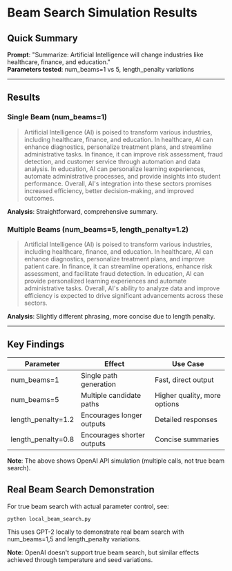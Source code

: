 # Beam Search Simulation Results

## Quick Summary
**Prompt**: "Summarize: Artificial Intelligence will change industries like healthcare, finance, and education."  
**Parameters tested**: num_beams=1 vs 5, length_penalty variations

---

## Results

### Single Beam (num_beams=1)
> Artificial Intelligence (AI) is poised to transform various industries, including healthcare, finance, and education. In healthcare, AI can enhance diagnostics, personalize treatment plans, and streamline administrative tasks. In finance, it can improve risk assessment, fraud detection, and customer service through automation and data analysis. In education, AI can personalize learning experiences, automate administrative processes, and provide insights into student performance. Overall, AI's integration into these sectors promises increased efficiency, better decision-making, and improved outcomes.

**Analysis**: Straightforward, comprehensive summary.

### Multiple Beams (num_beams=5, length_penalty=1.2)
> Artificial Intelligence (AI) is poised to transform various industries, including healthcare, finance, and education. In healthcare, AI can enhance diagnostics, personalize treatment plans, and improve patient care. In finance, it can streamline operations, enhance risk assessment, and facilitate fraud detection. In education, AI can provide personalized learning experiences and automate administrative tasks. Overall, AI's ability to analyze data and improve efficiency is expected to drive significant advancements across these sectors.

**Analysis**: Slightly different phrasing, more concise due to length penalty.

---

## Key Findings

| Parameter | Effect | Use Case |
|-----------|--------|----------|
| num_beams=1 | Single path generation | Fast, direct output |
| num_beams=5 | Multiple candidate paths | Higher quality, more options |
| length_penalty=1.2 | Encourages longer outputs | Detailed responses |
| length_penalty=0.8 | Encourages shorter outputs | Concise summaries |

**Note**: The above shows OpenAI API simulation (multiple calls, not true beam search).

## Real Beam Search Demonstration
For true beam search with actual parameter control, see:
```bash
python local_beam_search.py
```
This uses GPT-2 locally to demonstrate real beam search with num_beams=1,5 and length_penalty variations.

**Note**: OpenAI doesn't support true beam search, but similar effects achieved through temperature and seed variations.



